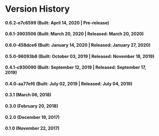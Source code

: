 # Version History


#### 0.6.2-e7c6599 (Built: April 14, 2020 | Pre-release)

#### 0.6.1-3903506 (Built: March 20, 2020 | Released: March 20, 2020)

#### 0.6.0-458dce6 (Built: January 14, 2020 | Released: January 27, 2020)

#### 0.5.0-96093b8 (Built: October 03, 2019 | Released: November 18, 2019)

#### 0.4.1-c930090 (Built: September 12, 2019 | Released: September 17, 2019)

#### 0.4.0-aa77ef6 (Built: July 02, 2019 | Released: July 04, 2019)

#### 0.3.1 (March 06, 2018)

#### 0.3.0 (February 20, 2018)

#### 0.2.0 (December 19, 2017)

#### 0.1.0 (November 22, 2017)